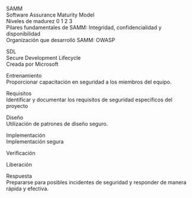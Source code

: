 SAMM<br>
Software Assurance Maturity Model<br>
Niveles de madurez 0 1 2 3<br>
Pilares fundamentales de SAMM: Integridad, confidencialidad y disponibilidad<br>
Organización que desarrolló SAMM: OWASP<br>

SDL<br>
Secure Development Lifecycle<br>
Creada por Microsoft<br>

Entrenamiento<br>
    Proporcionar capacitación en seguridad a los miembros del equipo.<br>

Requisitos <br>
    Identificar y documentar los requisitos de seguridad específicos del proyecto<br>
    
Diseño <br>
    Utilización de patrones de diseño seguro.<br>

Implementación <br>
    Implementación segura<br>

Verificación 

Liberación 

Respuesta <br>
    Prepararse para posibles incidentes de seguridad y responder de manera rápida y efectiva.
